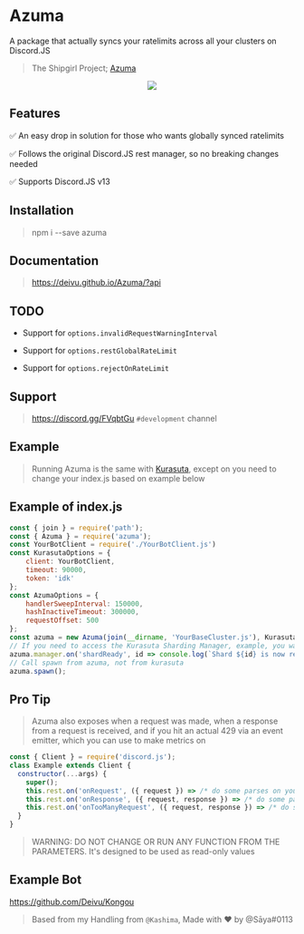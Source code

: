 # Azuma
A package that actually syncs your ratelimits across all your clusters on Discord.JS

> The Shipgirl Project; [Azuma](https://azurlane.koumakan.jp/Azuma)

<p align="center">
  <img src="https://azurlane.netojuu.com/w/images/4/42/Azuma.png">
</p>

## Features

✅ An easy drop in solution for those who wants globally synced ratelimits

✅ Follows the original Discord.JS rest manager, so no breaking changes needed

✅ Supports Discord.JS v13

## Installation

> npm i --save azuma

## Documentation

> https://deivu.github.io/Azuma/?api

## TODO

* Support for `options.invalidRequestWarningInterval`

* Support for `options.restGlobalRateLimit`

* Support for `options.rejectOnRateLimit`

## Support
> https://discord.gg/FVqbtGu `#development` channel

## Example
> Running Azuma is the same with [Kurasuta](https://github.com/Deivu/Kurasuta#example), except on you need to change your index.js based on example below

## Example of index.js
```js
const { join } = require('path');
const { Azuma } = require('azuma');
const YourBotClient = require('./YourBotClient.js')
const KurasutaOptions = {
    client: YourBotClient,
    timeout: 90000,
    token: 'idk'
};
const AzumaOptions = {
    handlerSweepInterval: 150000,
    hashInactiveTimeout: 300000,
    requestOffset: 500
};
const azuma = new Azuma(join(__dirname, 'YourBaseCluster.js'), KurasutaOptions, AzumaOptions);
// If you need to access the Kurasuta Sharding Manager, example, you want to listen to shard ready event
azuma.manager.on('shardReady', id => console.log(`Shard ${id} is now ready`));
// Call spawn from azuma, not from kurasuta
azuma.spawn();
```

## Pro Tip
> Azuma also exposes when a request was made, when a response from a request is received, and if you hit an actual 429 via an event emitter, which you can use to make metrics on
```js
const { Client } = require('discord.js');
class Example extends Client {
  constructor(...args) {
    super();
    this.rest.on('onRequest', ({ request }) => /* do some parses on your thing for metrics or log it idk */);
    this.rest.on('onResponse', ({ request, response }) => /* do some parses on your thing for metrics or log it idk */);
    this.rest.on('onTooManyRequest', ({ request, response }) => /* do some probably, warning logs here? since this is an actual 429 and can get you banned for an hour */);
  }
}
```
> WARNING: DO NOT CHANGE OR RUN ANY FUNCTION FROM THE PARAMETERS. It's designed to be used as read-only values

## Example Bot
https://github.com/Deivu/Kongou

> Based from my Handling from `@Kashima`, Made with ❤ by @Sāya#0113
